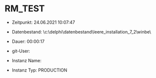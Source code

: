 # RM_TEST

- Zeitpunkt: 24.06.2021 10:07:47

- Datenbestand: \c:\delphi\datenbestand\leere_installation_7_2\winbe\
- Dauer: 00:00:17
- git-User: 
- Instanz Name: 
- Instanz Typ: PRODUCTION

